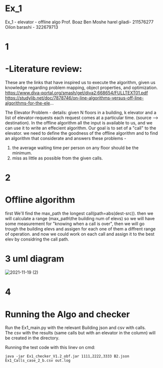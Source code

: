 # Ex_1
Ex_1 - elevator - offline algo
Prof. Boaz Ben Moshe
harel giladi- 211576277
Oilon barashi - 322679713

# 1 
# -Literature review:
These are the links that have inspired us to execute the algorithm, given us knowledge regarding problem mapping, object properties, and optimization.
https://www.diva-portal.org/smash/get/diva2:668654/FULLTEXT01.pdf
https://studylib.net/doc/7878746/on-line-algorithms-versus-off-line-algorithms-for-the-ele...

The Elevator Problem - 
details: 
given N floors in a building, k elevator and a list of elevator-requests each request comes at a particular time. (source --> destination).
In the offline algorithm all the input is available to us, and we can use it to write an effecient algorithm.
Our goal is to set of a "call" to the elevator. we need to define the goodness of the offline algorithm and to find an algorithm that considerate and answers these problems - 
1. the average waiting time per person on any floor should be the minimum.
2. miss as little as possible from the given calls.

# 2
# Offline algorithm
first We'll find the max_path the longest call(path=abs(dest-src)).
then we will calculate a range (max_path\the building num of elevs) so we will have some measurement for "knowing when a call is over", then we will go trough the building elevs
and assigen for each one of them a diffrent range of operation.
and now we could work on each call and assign it to the best elev by considring the call path.

# 3 uml diagram

![2021-11-19 (2)](https://user-images.githubusercontent.com/93948749/142690263-4e561ce9-138d-4b0d-8343-8c4852b27d4f.png)


# 4
# Running the Algo and checker 

Run the Ex1_main.py with the relevant Building json and csv with calls.  <br>
The csv with the results (same calls but with an elevator in the column) will be created in the directory. 

Running the test code with this linev on cmd:
```
java -jar Ex1_checker_V1.2_obf.jar 1111,2222,3333 B2.json Ex1_Calls_case_2_b.csv out.log
```
